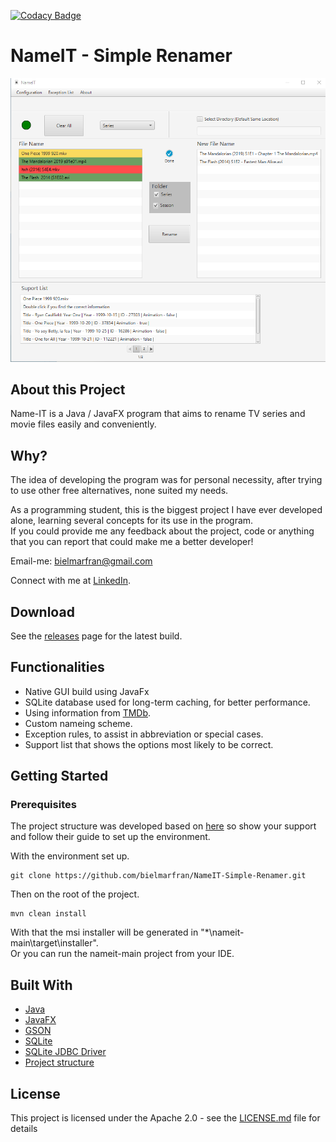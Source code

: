 [![Codacy Badge](https://app.codacy.com/project/badge/Grade/2c488e3fe3ce450baacbe7684997c918)](https://www.codacy.com?utm_source=github.com&amp;utm_medium=referral&amp;utm_content=bielmarfran/NameIT-Simple-Renamer&amp;utm_campaign=Badge_Grade)
# NameIT - Simple Renamer

![screenshot of nameit](screenshots/nameit-main.png)

## About this Project

Name-IT is a Java / JavaFX program that aims to rename TV series and movie files easily and conveniently.

## Why?

The idea of developing the program was for personal necessity, after trying to use other free alternatives, none suited my needs.

As a programming student, this is the biggest project I have ever developed alone, learning several concepts for its use in the program.<br>
If you could provide me any feedback about the project, code or anything that you can report that could make me a better developer!

Email-me: bielmarfran@gmail.com

Connect with me at [LinkedIn](https://www.linkedin.com/in/gabriel-martins-franzin-55206b12a/).

## Download

See the [releases](https://github.com/bielmarfran/NameIT-Simple-Renamer/releases) page for the latest build.

## Functionalities

- Native GUI build using JavaFx
- SQLite database used for long-term caching, for better performance.
- Using information from [TMDb](https://www.themoviedb.org/).
- Custom nameing scheme.
- Exception rules, to assist in abbreviation or special cases.
- Support list that shows the options most likely to be correct.

## Getting Started

### Prerequisites

The project structure was developed based on [here](https://github.com/dlemmermann/JPackageScriptFX)
so show your support and follow their guide to set up the environment.

With the environment set up.

	git clone https://github.com/bielmarfran/NameIT-Simple-Renamer.git

Then  on the root of the project.

	mvn clean install

With that the msi installer will be generated in "*\nameit-main\target\installer".<br>
Or you can run the nameit-main project from your IDE.

## Built With

- [Java](https://www.oracle.com/java/technologies/)   		 
- [JavaFX](https://openjfx.io/) 					  		 
- [GSON](https://github.com/google/gson)	 		  		 
- [SQLite](https://www.sqlite.org/index.html) 		  		 
- [SQLite JDBC Driver](https://github.com/xerial/sqlite-jdbc)
- [Project structure](https://github.com/dlemmermann/JPackageScriptFX)

## License

This project is licensed under the Apache 2.0 - see the [LICENSE.md](https://github.com/bielmarfran/NameIT-Simple-Renamer/blob/master/LICENSE) file for details